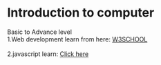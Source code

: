 # Introduction to computer

Basic to Advance level<br>
1.Web development learn from here: <a href="www.w3school.com">W3SCHOOL</a><br><br>
2.javascript learn: <a href="www.javascript.info"> Click here</a>
